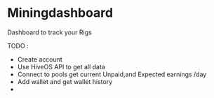 # Miningdashboard

Dashboard to track your Rigs 


TODO :
* Create account
* Use HiveOS API to get all data 
* Connect to pools get current Unpaid,and Expected earnings /day
* Add wallet and get wallet history
* 

